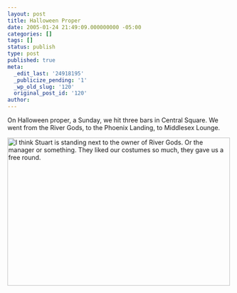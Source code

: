 ```yaml
---
layout: post
title: Halloween Proper
date: 2005-01-24 21:49:09.000000000 -05:00
categories: []
tags: []
status: publish
type: post
published: true
meta:
  _edit_last: '24918195'
  _publicize_pending: '1'
  _wp_old_slug: '120'
  original_post_id: '120'
author: 
---
```

On Halloween proper, a Sunday, we hit three bars in Central Square.  We went from the River Gods, to the Phoenix Landing, to Middlesex Lounge.

<a href="http://www.flickr.com/photos/matthewsim/sets/72157601842693154/" title="I think Stuart is standing next to the owner of River Gods. Or the manager or something. They liked our costumes so much, they gave us a free round. by Matthew Simoneau, on Flickr"><img src="https://farm2.staticflickr.com/1346/1316862554_d4ae8bd434.jpg" width="500" height="333" alt="I think Stuart is standing next to the owner of River Gods. Or the manager or something. They liked our costumes so much, they gave us a free round." /></a>
